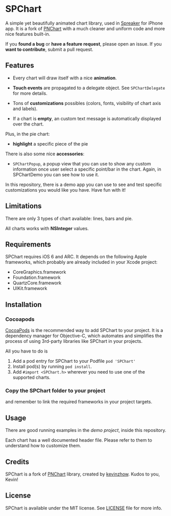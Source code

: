 # SPChart

A simple yet beautifully animated chart library, used in [Spreaker](http://itunes.apple.com/app/id388449677) for iPhone app. 
It is a fork of [PNChart](https://github.com/kevinzhow/PNChart) with a much cleaner and uniform code and more nice features built-in.



If you **found a bug** or **have a feature request**, please open an issue. 
If you **want to contribute**, submit a pull request.



## Features

* Every chart will draw itself with a nice **animation**.

* **Touch events** are propagated to a delegate object. See `SPChartDelegate` for more details.

* Tons of **customizations** possibles (colors, fonts, visibility of chart axis and labels).

* If a chart is **empty**, an custom text message is automatically displayed over the chart.


Plus, in the pie chart:

* **highlight** a specific piece of the pie


There is also some nice **accessories**:

* `SPChartPopup`, a popup view that you can use to show any custom information once user select a specific point/bar in the chart. Again, in SPChartDemo you can see how to use it.


In this repository, there is a demo app you can use to see and test specific customizations you would like you have. Have fun with it!


## Limitations

There are only 3 types of chart available: lines, bars and pie.

All charts works with **NSInteger** values.



## Requirements

SPChart requires iOS 6 and ARC. It depends on the following Apple frameworks, which probably are already included in your Xcode project:

* CoreGraphics.framework
* Foundation.framework
* QuartzCore.framework
* UIKit.framework



## Installation

### Cocoapods

[CocoaPods](http://cocoapods.org) is the recommended way to add SPChart to your project.
It is a dependency manager for Objective-C, which automates and simplifies the process of using 3rd-party libraries like SPChart in your projects.

All you have to do is

1. Add a pod entry for SPChart to your Podfile `pod 'SPChart'`
2. Install pod(s) by running `pod install`.
3. Add `#import <SPChart.h>` wherever you need to use one of the supported charts.


### Copy the SPChart folder to your project

and remember to link the required frameworks in your project targets.


## Usage

There are good running examples in the *demo project*, inside this repository.

Each chart has a well documented header file. Please refer to them to understand how to customize them.



## Credits

SPChart is a fork of [PNChart](https://github.com/kevinzhow/PNChart) library, created by [kevinzhow](https://github.com/kevinzhow). Kudos to you, Kevin!



## License

SPChart is available under the MIT license. See [LICENSE](LICENSE) file for more info.

